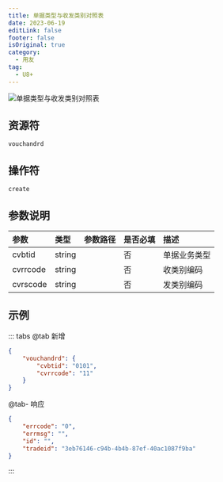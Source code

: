 ```yaml
---
title: 单据类型与收发类别对照表
date: 2023-06-19
editLink: false
footer: false
isOriginal: true
category:
  - 用友
tag:
  - U8+
---
```


![单据类型与收发类别对照表](https://nas.ilyl.life:8092/yonyou/u8/as/vouchandrd.gif)

## 资源符

`vouchandrd`
  
## 操作符

`create`

## 参数说明

|参数|类型|参数路径|是否必填|描述|
|:-|:-|:-|:-|:-|
|cvbtid|string||否|单据业务类型|
|cvrrcode|string||否|收类别编码|
|cvrscode|string||否|发类别编码|

## 示例

::: tabs
@tab 新增

```json
{
    "vouchandrd": {
        "cvbtid": "0101",
        "cvrrcode": "11"
    }
}
```

@tab- 响应

```json
{
    "errcode": "0",
    "errmsg": "",
    "id": "",
    "tradeid": "3eb76146-c94b-4b4b-87ef-40ac1087f9ba"
}
```

:::
